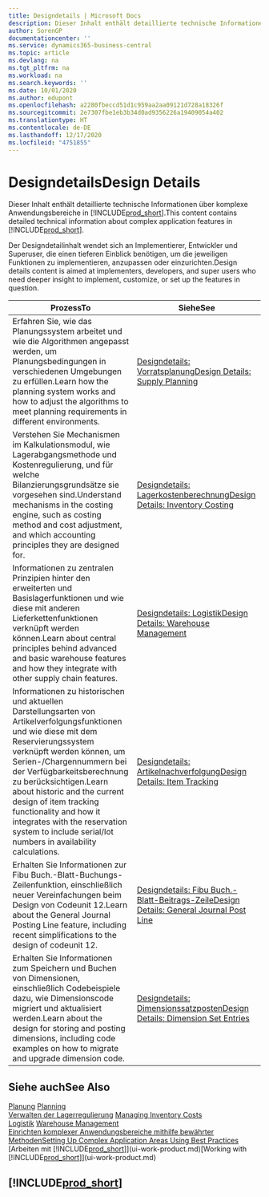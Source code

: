 ```yaml
---
title: Designdetails | Microsoft Docs
description: Dieser Inhalt enthält detaillierte technische Informationen über komplexe Anwendungsbereiche in  Business Central.
author: SorenGP
documentationcenter: ''
ms.service: dynamics365-business-central
ms.topic: article
ms.devlang: na
ms.tgt_pltfrm: na
ms.workload: na
ms.search.keywords: ''
ms.date: 10/01/2020
ms.author: edupont
ms.openlocfilehash: a2280fbeccd51d1c959aa2aa09121d728a18326f
ms.sourcegitcommit: 2e7307fbe1eb3b34d0ad9356226a19409054a402
ms.translationtype: HT
ms.contentlocale: de-DE
ms.lasthandoff: 12/17/2020
ms.locfileid: "4751855"
---
```

# <a name="design-details"></a><span data-ttu-id="8014b-103">Designdetails</span><span class="sxs-lookup"><span data-stu-id="8014b-103">Design Details</span></span>
<span data-ttu-id="8014b-104">Dieser Inhalt enthält detaillierte technische Informationen über komplexe Anwendungsbereiche in [!INCLUDE[prod_short](includes/prod_short.md)].</span><span class="sxs-lookup"><span data-stu-id="8014b-104">This content contains detailed technical information about complex application features in [!INCLUDE[prod_short](includes/prod_short.md)].</span></span>  

 <span data-ttu-id="8014b-105">Der Designdetailinhalt wendet sich an Implementierer, Entwickler und Superuser, die einen tieferen Einblick benötigen, um die jeweiligen Funktionen zu implementieren, anzupassen oder einzurichten.</span><span class="sxs-lookup"><span data-stu-id="8014b-105">Design details content is aimed at implementers, developers, and super users who need deeper insight to implement, customize, or set up the features in question.</span></span>  

|<span data-ttu-id="8014b-106">**Prozess**</span><span class="sxs-lookup"><span data-stu-id="8014b-106">**To**</span></span>|<span data-ttu-id="8014b-107">**Siehe**</span><span class="sxs-lookup"><span data-stu-id="8014b-107">**See**</span></span>|  
|------------|-------------|  
|<span data-ttu-id="8014b-108">Erfahren Sie, wie das Planungssystem arbeitet und wie die Algorithmen angepasst werden, um Planungsbedingungen in verschiedenen Umgebungen zu erfüllen.</span><span class="sxs-lookup"><span data-stu-id="8014b-108">Learn how the planning system works and how to adjust the algorithms to meet planning requirements in different environments.</span></span>|[<span data-ttu-id="8014b-109">Designdetails: Vorratsplanung</span><span class="sxs-lookup"><span data-stu-id="8014b-109">Design Details: Supply Planning</span></span>](design-details-supply-planning.md)|  
|<span data-ttu-id="8014b-110">Verstehen Sie Mechanismen im Kalkulationsmodul, wie Lagerabgangsmethode und Kostenregulierung, und für welche Bilanzierungsgrundsätze sie vorgesehen sind.</span><span class="sxs-lookup"><span data-stu-id="8014b-110">Understand mechanisms in the costing engine, such as costing method and cost adjustment, and which accounting principles they are designed for.</span></span>|[<span data-ttu-id="8014b-111">Designdetails: Lagerkostenberechnung</span><span class="sxs-lookup"><span data-stu-id="8014b-111">Design Details: Inventory Costing</span></span>](design-details-inventory-costing.md)|  
|<span data-ttu-id="8014b-112">Informationen zu zentralen Prinzipien hinter den erweiterten und Basislagerfunktionen und wie diese mit anderen Lieferkettenfunktionen verknüpft werden können.</span><span class="sxs-lookup"><span data-stu-id="8014b-112">Learn about central principles behind advanced and basic warehouse features and how they integrate with other supply chain features.</span></span>|[<span data-ttu-id="8014b-113">Designdetails: Logistik</span><span class="sxs-lookup"><span data-stu-id="8014b-113">Design Details: Warehouse Management</span></span>](design-details-warehouse-management.md)|  
|<span data-ttu-id="8014b-114">Informationen zu historischen und aktuellen Darstellungsarten von Artikelverfolgungsfunktionen und wie diese mit dem Reservierungssystem verknüpft werden können, um Serien-/Chargennummern bei der Verfügbarkeitsberechnung zu berücksichtigen.</span><span class="sxs-lookup"><span data-stu-id="8014b-114">Learn about historic and the current design of item tracking functionality and how it integrates with the reservation system to include serial/lot numbers in availability calculations.</span></span>|[<span data-ttu-id="8014b-115">Designdetails: Artikelnachverfolgung</span><span class="sxs-lookup"><span data-stu-id="8014b-115">Design Details: Item Tracking</span></span>](design-details-item-tracking.md)|  
|<span data-ttu-id="8014b-116">Erhalten Sie Informationen zur Fibu Buch.-Blatt-Buchungs-Zeilenfunktion, einschließlich neuer Vereinfachungen beim Design von Codeunit 12.</span><span class="sxs-lookup"><span data-stu-id="8014b-116">Learn about the General Journal Posting Line feature, including recent simplifications to the design of codeunit 12.</span></span>|[<span data-ttu-id="8014b-117">Designdetails: Fibu Buch.-Blatt-Beitrags-Zeile</span><span class="sxs-lookup"><span data-stu-id="8014b-117">Design Details: General Journal Post Line</span></span>](design-details-general-journal-post-line.md)|
|<span data-ttu-id="8014b-118">Erhalten Sie Informationen zum Speichern und Buchen von Dimensionen, einschließlich Codebeispiele dazu, wie Dimensionscode migriert und aktualisiert werden.</span><span class="sxs-lookup"><span data-stu-id="8014b-118">Learn about the design for storing and posting dimensions, including code examples on how to migrate and upgrade dimension code.</span></span>|[<span data-ttu-id="8014b-119">Designdetails: Dimensionssatzposten</span><span class="sxs-lookup"><span data-stu-id="8014b-119">Design Details: Dimension Set Entries</span></span>](design-details-dimension-set-entries.md)| 

## <a name="see-also"></a><span data-ttu-id="8014b-120">Siehe auch</span><span class="sxs-lookup"><span data-stu-id="8014b-120">See Also</span></span>  
 <span data-ttu-id="8014b-121">[Planung](production-planning.md) </span><span class="sxs-lookup"><span data-stu-id="8014b-121">[Planning](production-planning.md) </span></span>  
 <span data-ttu-id="8014b-122">[Verwalten der Lagerregulierung](finance-manage-inventory-costs.md) </span><span class="sxs-lookup"><span data-stu-id="8014b-122">[Managing Inventory Costs](finance-manage-inventory-costs.md) </span></span>  
 <span data-ttu-id="8014b-123">[Logistik](warehouse-manage-warehouse.md) </span><span class="sxs-lookup"><span data-stu-id="8014b-123">[Warehouse Management](warehouse-manage-warehouse.md) </span></span>  
 [<span data-ttu-id="8014b-124">Einrichten komplexer Anwendungsbereiche mithilfe bewährter Methoden</span><span class="sxs-lookup"><span data-stu-id="8014b-124">Setting Up Complex Application Areas Using Best Practices</span></span>](set-up-complex-application-areas-using-best-practices.md)  
 <span data-ttu-id="8014b-125">[Arbeiten mit [!INCLUDE[prod_short](includes/prod_short.md)]](ui-work-product.md)</span><span class="sxs-lookup"><span data-stu-id="8014b-125">[Working with [!INCLUDE[prod_short](includes/prod_short.md)]](ui-work-product.md)</span></span>

 ## [!INCLUDE[prod_short](includes/free_trial_md.md)]  
